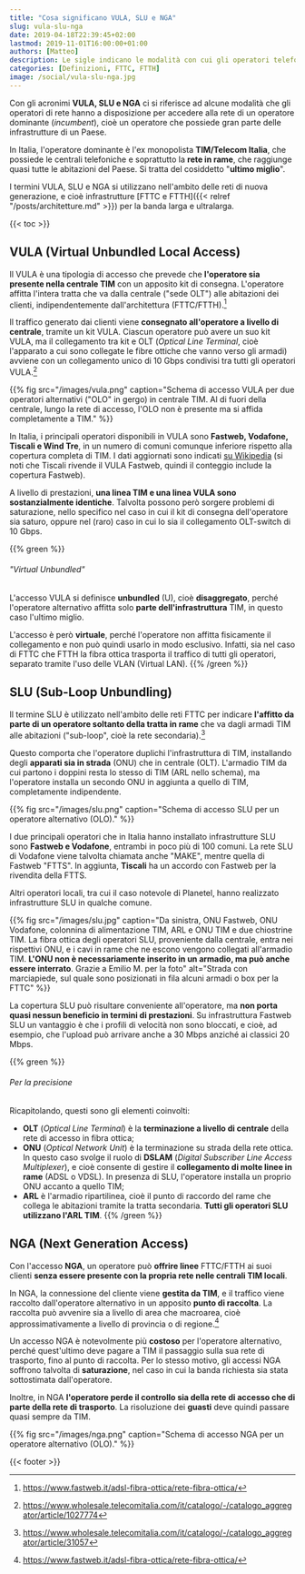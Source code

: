 ```yaml
---
title: "Cosa significano VULA, SLU e NGA"
slug: vula-slu-nga
date: 2019-04-18T22:39:45+02:00
lastmod: 2019-11-01T16:00:00+01:00
authors: [Matteo]
description: Le sigle indicano le modalità con cui gli operatori telefonici possono rivendere la rete fissa di TIM, cioè l'operatore dominante in Italia.
categories: [Definizioni, FTTC, FTTH]
image: /social/vula-slu-nga.jpg
---
```


Con gli acronimi **VULA, SLU e NGA** ci si riferisce ad alcune modalità che gli operatori di rete hanno a disposizione per accedere alla rete di un operatore dominante (*incumbent*), cioè un operatore che possiede gran parte delle infrastrutture di un Paese.

In Italia, l'operatore dominante è l'ex monopolista **TIM/Telecom Italia**, che possiede le centrali telefoniche e soprattutto la **rete in rame**, che raggiunge quasi tutte le abitazioni del Paese. Si tratta del cosiddetto "**ultimo miglio**".

I termini VULA, SLU e NGA si utilizzano nell'ambito delle reti di nuova generazione, e cioè infrastrutture [FTTC e FTTH]({{< relref "/posts/architetture.md" >}}) per la banda larga e ultralarga.

{{< toc >}}

## VULA (Virtual Unbundled Local Access)

Il VULA è una tipologia di accesso che prevede che **l'operatore sia presente nella centrale TIM** con un apposito kit di consegna. L'operatore affitta l'intera tratta che va dalla centrale ("sede OLT") alle abitazioni dei clienti, indipendentemente dall'architettura (FTTC/FTTH).[^fw]

Il traffico generato dai clienti viene **consegnato all'operatore a livello di centrale**, tramite un kit VULA. Ciascun operatore può avere un suo kit VULA, ma il collegamento tra kit e OLT (*Optical Line Terminal*, cioè l'apparato a cui sono collegate le fibre ottiche che vanno verso gli armadi) avviene con un collegamento unico di 10 Gbps condivisi tra tutti gli operatori VULA.[^vula]

{{% fig src="/images/vula.png" caption="Schema di accesso VULA per due operatori alternativi (\"OLO\" in gergo) in centrale TIM. Al di fuori della centrale, lungo la rete di accesso, l'OLO non è presente ma si affida completamente a TIM." %}}

In Italia, i principali operatori disponibili in VULA sono **Fastweb, Vodafone, Tiscali e Wind Tre**, in un numero di comuni comunque inferiore rispetto alla copertura completa di TIM. I dati aggiornati sono indicati [su Wikipedia](https://it.wikipedia.org/wiki/VDSL2#Copertura_in_Italia) (si noti che Tiscali rivende il VULA Fastweb, quindi il conteggio include la copertura Fastweb).

A livello di prestazioni, **una linea TIM e una linea VULA sono sostanzialmente identiche**. Talvolta possono però sorgere problemi di saturazione, nello specifico nel caso in cui il kit di consegna dell'operatore sia saturo, oppure nel (raro) caso in cui lo sia il collegamento OLT-switch di 10 Gbps.

{{% green %}}
###### "Virtual Unbundled"

L'accesso VULA si definisce **unbundled** (U), cioè **disaggregato**, perché l'operatore alternativo affitta solo **parte dell'infrastruttura** TIM, in questo caso l'ultimo miglio.

L'accesso è però **virtuale**, perché l'operatore non affitta fisicamente il collegamento e non può quindi usarlo in modo esclusivo. Infatti, sia nel caso di FTTC che FTTH la fibra ottica trasporta il traffico di tutti gli operatori, separato tramite l'uso delle VLAN (Virtual LAN).
{{% /green %}}

## SLU (Sub-Loop Unbundling)

Il termine SLU è utilizzato nell'ambito delle reti FTTC per indicare **l'affitto da parte di un operatore soltanto della tratta in rame** che va dagli armadi TIM alle abitazioni ("sub-loop", cioè la rete secondaria).[^slu]

Questo comporta che l'operatore duplichi l'infrastruttura di TIM, installando degli **apparati sia in strada** (ONU) che in centrale (OLT). L'armadio TIM da cui partono i doppini resta lo stesso di TIM (ARL nello schema), ma l'operatore installa un secondo ONU in aggiunta a quello di TIM, completamente indipendente.

{{% fig src="/images/slu.png" caption="Schema di accesso SLU per un operatore alternativo (OLO)." %}}

I due principali operatori che in Italia hanno installato infrastrutture SLU sono **Fastweb e Vodafone**, entrambi in poco più di 100 comuni. La rete SLU di Vodafone viene talvolta chiamata anche "MAKE", mentre quella di Fastweb "FTTS". In aggiunta, **Tiscali** ha un accordo con Fastweb per la rivendita della FTTS.

Altri operatori locali, tra cui il caso notevole di Planetel, hanno realizzato infrastrutture SLU in qualche comune.

{{% fig src="/images/slu.jpg" caption="Da sinistra, ONU Fastweb, ONU Vodafone, colonnina di alimentazione TIM, ARL e ONU TIM e due chiostrine TIM. La fibra ottica degli operatori SLU, proveniente dalla centrale, entra nei rispettivi ONU, e i cavi in rame che ne escono vengono collegati all'armadio TIM. **L'ONU non è necessariamente inserito in un armadio, ma può anche essere interrato**. Grazie a Emilio M. per la foto" alt="Strada con marciapiede, sul quale sono posizionati in fila alcuni armadi o box per la FTTC" %}}

La copertura SLU può risultare conveniente all'operatore, ma **non porta quasi nessun beneficio in termini di prestazioni**. Su infrastruttura Fastweb SLU un vantaggio è che i profili di velocità non sono bloccati, e cioè, ad esempio, che l'upload può arrivare anche a 30 Mbps anziché ai classici 20 Mbps.


{{% green %}}
###### Per la precisione

Ricapitolando, questi sono gli elementi coinvolti:

- **OLT** (*Optical Line Terminal*) è la **terminazione a livello di centrale** della rete di accesso in fibra ottica;
- **ONU** (*Optical Network Unit*) è la terminazione su strada della rete ottica. In questo caso svolge il ruolo di **DSLAM** (*Digital Subscriber Line Access Multiplexer*), e cioè consente di gestire il **collegamento di molte linee in rame** (ADSL o VDSL). In presenza di SLU, l'operatore installa un proprio ONU accanto a quello TIM;
- **ARL** è l'armadio ripartilinea, cioè il punto di raccordo del rame che collega le abitazioni tramite la tratta secondaria. **Tutti gli operatori SLU utilizzano l'ARL TIM**.
{{% /green %}}

## NGA (Next Generation Access)

Con l'accesso **NGA**, un operatore può **offrire linee** FTTC/FTTH ai suoi clienti **senza essere presente con la propria rete nelle centrali TIM locali**.

In NGA, la connessione del cliente viene **gestita da TIM**, e il traffico viene raccolto dall'operatore alternativo in un apposito **punto di raccolta**. La raccolta può avvenire sia a livello di area che macroarea, cioè approssimativamente a livello di provincia o di regione.[^fw]

Un accesso NGA è notevolmente più **costoso** per l'operatore alternativo, perché quest'ultimo deve pagare a TIM il passaggio sulla sua rete di trasporto, fino al punto di raccolta. Per lo stesso motivo, gli accessi NGA soffrono talvolta di **saturazione**, nel caso in cui la banda richiesta sia stata sottostimata dall'operatore.

Inoltre, in NGA **l'operatore perde il controllo sia della rete di accesso che di parte della rete di trasporto**. La risoluzione dei **guasti** deve quindi passare quasi sempre da TIM.

{{% fig src="/images/nga.png" caption="Schema di accesso NGA per un operatore alternativo (OLO)." %}}

{{< footer >}}

[^fw]: https://www.fastweb.it/adsl-fibra-ottica/rete-fibra-ottica/
[^vula]: https://www.wholesale.telecomitalia.com/it/catalogo/-/catalogo_aggregator/article/1027774
[^slu]: https://www.wholesale.telecomitalia.com/it/catalogo/-/catalogo_aggregator/article/31057
